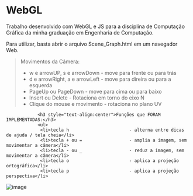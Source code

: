 # WebGL
 
Trabalho desenvolvido com WebGL e JS para a disciplina de Computação Gráfica da minha graduação em Engenharia de Computação.

Para utilizar, basta abrir o arquivo Scene_Graph.html em um navegador Web.

>Movimentos da Câmera:</h3>
                <ul>
                 <li>w e arrowUP, s e arrowDown    - move para frente ou para trás </li>
                 <li>d e arrowRight, a e arrowLeft - move para direira ou para a esquerda</li>
                 <li>PageUp ou PageDown            - move para cima ou para baixo</li>
                 <li>Insert ou Delete              - Rotaciona em torno do eixo N</li>
                 <li>Clique do mouse e movimento   - rotaciona no plano UV</li>
                </ul>
                
                <h3 style="text-align:center">Funções que FORAM IMPLEMENTADAS:</h3>
                <ul>
				 <li>tecla h                       - alterna entre dicas de ajuda / tela cheia</li>
                 <li>tecla + ou =                  - amplia a imagem, sem movimentar a câmera</li>
                 <li>tecla - ou _                  - reduz a imagem, sem movimentar a câmera</li>
                 <li>tecla o                       - aplica a projeção ortográfica</li>
                 <li>tecla p                       - aplica a projeção perspectiva</li>

![image](https://user-images.githubusercontent.com/95327592/144723481-8f6b50bb-edf4-48b8-9bfc-6dd82bd5d7d2.png)
